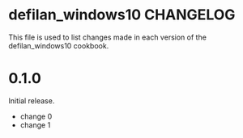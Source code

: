 # defilan_windows10 CHANGELOG

This file is used to list changes made in each version of the defilan_windows10 cookbook.

# 0.1.0

Initial release.

- change 0
- change 1

